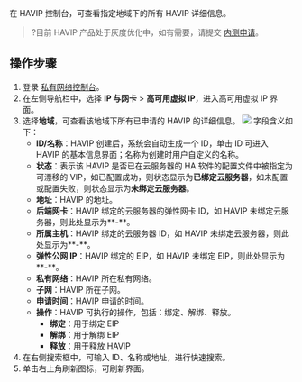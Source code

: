 在 HAVIP 控制台，可查看指定地域下的所有 HAVIP 详细信息。
>?目前 HAVIP 产品处于灰度优化中，如有需要，请提交 [内测申请](https://cloud.tencent.com/apply/p/azh0w1qoavk)。
>


## 操作步骤
1. 登录 [私有网络控制台](https://console.cloud.tencent.com/vpc/)。
2. 在左侧导航栏中，选择 **IP 与网卡** > **高可用虚拟 IP**，进入高可用虚拟 IP 界面。
3. 选择**地域**，可查看该地域下所有已申请的 HAVIP 的详细信息。
![](https://qcloudimg.tencent-cloud.cn/raw/36b7343e11082864f1cec9b07ae9fb96.png)
	字段含义如下：
	+ **ID/名称**：HAVIP 创建后，系统会自动生成一个 ID，单击 ID 可进入 HAVIP 的基本信息界面；名称为创建时用户自定义的名称。
	+ **状态**：表示该 HAVIP 是否已在云服务器的 HA 软件的配置文件中被指定为可漂移的 VIP，如已配置成功，则状态显示为**已绑定云服务器**，如未配置或配置失败，则状态显示为**未绑定云服务器**。
	+ **地址**：HAVIP 的地址。
	+ **后端网卡**：HAVIP 绑定的云服务器的弹性网卡 ID，如 HAVIP 未绑定云服务器，则此处显示为**-**。
	+ **所属主机**：HAVIP 绑定的云服务器 ID，如 HAVIP 未绑定云服务器，则此处显示为**-**。
	+ **弹性公网 IP**：HAVIP 绑定的 EIP，如 HAVIP 未绑定 EIP，则此处显示为**-**。
	+ **私有网络**：HAVIP 所在私有网络。
	+ **子网**：HAVIP 所在子网。
	+ **申请时间**：HAVIP 申请的时间。
	+ **操作**：HAVIP 可执行的操作，包括：绑定、解绑、释放。
	   +  **绑定**：用于绑定 EIP
	   +  **解绑**：用于解绑 EIP
	   +  **释放**：用于释放 HAVIP
3. 在右侧搜索框中，可输入 ID、名称或地址，进行快速搜索。
4. 单击右上角刷新图标，可刷新界面。
